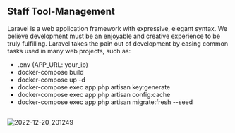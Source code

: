 ## Staff Tool-Management

Laravel is a web application framework with expressive, elegant syntax. We believe development must be an enjoyable and creative experience to be truly fulfilling. Laravel takes the pain out of development by easing common tasks used in many web projects, such as:

- .env (APP_URL: your_ip)
- docker-compose build
- docker-compose up -d
- docker-compose exec app php artisan key:generate
- docker-compose exec app php artisan config:cache
- docker-compose exec app php artisan migrate:fresh --seed


##
![2022-12-20_201249](https://user-images.githubusercontent.com/89679592/208675521-172d5723-2c74-4765-99fc-428ea8a0e3a3.jpg)

